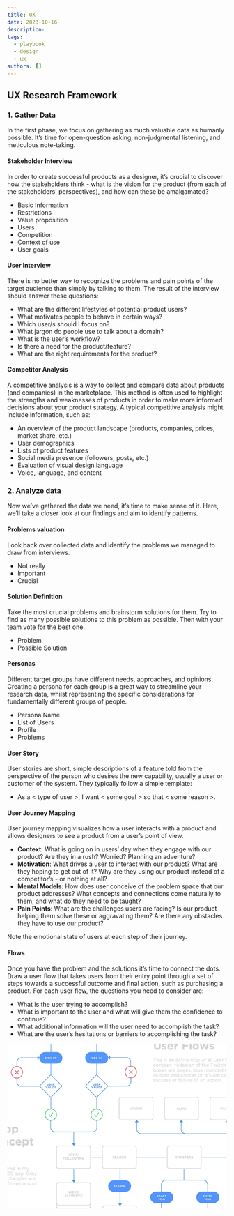 ```yaml
---
title: UX
date: 2023-10-16
description:
tags:
  - playbook
  - design
  - ux
authors: []
---
```


## UX Research Framework

### 1. Gather Data

In the first phase, we focus on gathering as much valuable data as humanly possible. It’s time for open-question asking, non-judgmental listening, and meticulous note-taking.

#### Stakeholder Interview

In order to create successful products as a designer, it’s crucial to discover how the stakeholders think - what is the vision for the product (from each of the stakeholders' perspectives), and how can these be amalgamated?

- Basic Information
- Restrictions
- Value proposition
- Users
- Competition
- Context of use
- User goals

#### User Interview

There is no better way to recognize the problems and pain points of the target audience than simply by talking to them. The result of the interview should answer these questions:

- What are the different lifestyles of potential product users?
- What motivates people to behave in certain ways?
- Which user/s should I focus on?
- What jargon do people use to talk about a domain?
- What is the user’s workflow?
- Is there a need for the product/feature?
- What are the right requirements for the product?

#### Competitor Analysis

A competitive analysis is a way to collect and compare data about products (and companies) in the marketplace. This method is often used to highlight the strengths and weaknesses of products in order to make more informed decisions about your product strategy. A typical competitive analysis might include information, such as:

- An overview of the product landscape (products, companies, prices, market share, etc.)
- User demographics
- Lists of product features
- Social media presence (followers, posts, etc.)
- Evaluation of visual design language
- Voice, language, and content

### 2. Analyze data

Now we’ve gathered the data we need, it’s time to make sense of it. Here, we’ll take a closer look at our findings and aim to identify patterns.

#### Problems valuation

Look back over collected data and identify the problems we managed to draw from interviews.

- Not really
- Important
- Crucial

#### Solution Definition

Take the most crucial problems and brainstorm solutions for them. Try to find as many possible solutions to this problem as possible. Then with your team vote for the best one.

- Problem
- Possible Solution

#### Personas

Different target groups have different needs, approaches, and opinions. Creating a persona for each group is a great way to streamline your research data, whilst representing the specific considerations for fundamentally different groups of people.

- Persona Name
- List of Users
- Profile
- Problems

#### User Story

User stories are short, simple descriptions of a feature told from the perspective of the person who desires the new capability, usually a user or customer of the system. They typically follow a simple template:

- As a < type of user >, I want < some goal > so that < some reason >.

#### User Journey Mapping

User journey mapping visualizes how a user interacts with a product and allows designers to see a product from a user’s point of view.

- **Context**: What is going on in users’ day when they engage with our product? Are they in a rush? Worried? Planning an adventure?
- **Motivation**: What drives a user to interact with our product? What are they hoping to get out of it? Why are they using our product instead of a competitor’s - or nothing at all?
- **Mental Models**: How does user conceive of the problem space that our product addresses? What concepts and connections come naturally to them, and what do they need to be taught?
- **Pain Points**: What are the challenges users are facing? Is our product helping them solve these or aggravating them? Are there any obstacles they have to use our product?

Note the emotional state of users at each step of their journey.

#### Flows

Once you have the problem and the solutions it’s time to connect the dots. Draw a user flow that takes users from their entry point through a set of steps towards a successful outcome and final action, such as purchasing a product.
For each user flow, the questions you need to consider are:

- What is the user trying to accomplish?
- What is important to the user and what will give them the confidence to continue?
- What additional information will the user need to accomplish the task?
- What are the user’s hesitations or barriers to accomplishing the task?

![](assets/ux_3d7c3626f0c1880f74be8d46181f9e1b_md5.webp)
